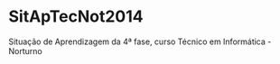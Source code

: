 SitApTecNot2014
===============

Situação de Aprendizagem da 4ª fase, curso Técnico em Informática - Norturno
